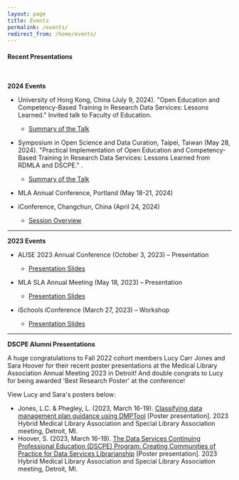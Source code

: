 ```yaml
---
layout: page
title: Events
permalink: /events/
redirect_from: /home/events/
---
```

#### Recent Presentations

<br>

 **2024 Events**

  - University of Hong Kong, China (July 9, 2024).
    "Open Education and Competency-Based Training in Research Data Services: Lessons Learned." Invited talk to Faculty of Education. 
    -  <a href="https://drive.google.com/file/d/1dap4u0oHch2zZi4hJ3s6dlKCjyAk6rrI/view?usp=sharing" target="_blank">Summary of the Talk </a>

  - Symposium in Open Science and Data Curation, Taipei, Taiwan (May 28, 2024).
    "Practical Implementation of Open Education and Competency-Based Training in Research Data Services: Lessons Learned from RDMLA and DSCPE." .
    - <a href="https://www.lib.ntu.edu.tw/events/2024_RDMLA/" target="_blank">Summary of the Talk </a>

  - MLA Annual Conference, Portland (May 18-21, 2024)
 
  - iConference, Changchun, China (April 24, 2024)
    - <a href="https://www.ischools.org/iconference-agenda" target="_blank">Session Overview </a>

___    
**2023 Events**

  - ALISE 2023 Annual Conference (October 3, 2023) – Presentation
    - <a href="https://github.com/dscpe/dscpe.github.io/blob/main/images/presentations/2023/2023_ALISE_Juried_Paper_Presentation%20(1).pdf" target="_blank">Presentation Slides</a>

  - MLA SLA Annual Meeting (May 18, 2023) – Presentation
    - <a href="https://github.com/dscpe/dscpe.github.io/blob/main/images/presentations/2023/Thomas_DSCPE_MLA23_Presentation.pdf" target="_blank">Presentation Slides</a>

  - iSchools iConference (March 27, 2023) – Workshop
    - <a href="https://github.com/dscpe/dscpe.github.io/blob/main/images/presentations/2023/2023%20iConference%20workshop_data%20competencies.pdf" target="_blank">Presentation Slides</a>

___
**DSCPE Alumni Presentations**

A huge congratulations to Fall 2022 cohort members Lucy Carr Jones and Sara Hoover for their recent poster presentations at the Medical Library Association Annual Meeting 2023 in Detroit! And double congrats to Lucy for being awarded 'Best Research Poster' at the conference!

View Lucy and Sara's posters below:
  * Jones, L.C. & Phegley, L. (2023, March 16-19). <a href="https://doi.org/10.18130/1ja6-kh92" target="_blank">Classifying data management plan guidance using DMPTool</a> [Poster presentation]. 2023 Hybrid Medical Library Association and Special Library Association meeting, Detroit, MI.
  * Hoover, S. (2023, March 16-19). <a href="https://1fb872b80d3df585b41f-41f06c41ae393ec809a826abae176f86.ssl.cf1.rackcdn.com//2357234-1683299789.pdf" target="_blank">The Data Services Continuing Professional Education (DSCPE) Program: Creating Communities of Practice for Data Services Librarianship</a> [Poster presentation]. 2023 Hybrid Medical Library Association and Special Library Association meeting, Detroit, MI.
